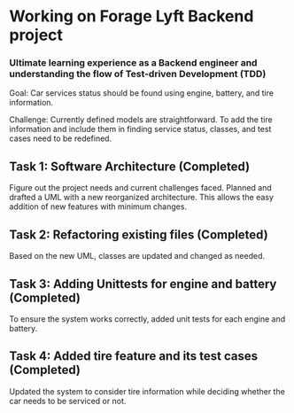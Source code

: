 # Working on Forage Lyft Backend project

### Ultimate learning experience as a Backend engineer and understanding the flow of Test-driven Development (TDD)

Goal: Car services status should be found using engine, battery, and tire information.

Challenge: Currently defined models are straightforward. To add the tire information and include them in finding service status, classes, and test cases need to be redefined.

## Task 1: Software Architecture (Completed) 
Figure out the project needs and current challenges faced.
Planned and drafted a UML with a new reorganized architecture. This allows the easy addition of new features with minimum changes.

## Task 2: Refactoring existing files (Completed) 
Based on the new UML, classes are updated and changed as needed.

## Task 3: Adding Unittests for engine and battery (Completed)
To ensure the system works correctly, added unit tests for each engine and battery.

## Task 4: Added tire feature and its test cases (Completed)
Updated the system to consider tire information while deciding whether the car needs to be serviced or not.
